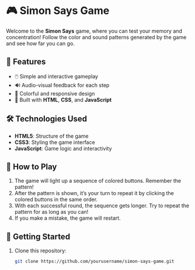 # 🎮 Simon Says Game

Welcome to the **Simon Says** game, where you can test your memory and concentration! Follow the color and sound patterns generated by the game and see how far you can go.

## 🌟 Features

- 🖱️ Simple and interactive gameplay
- 🔊 Audio-visual feedback for each step
- 🎨 Colorful and responsive design
- 🚀 Built with **HTML**, **CSS**, and **JavaScript**

## 🛠️ Technologies Used

- **HTML5**: Structure of the game
- **CSS3**: Styling the game interface
- **JavaScript**: Game logic and interactivity

## 🎯 How to Play

1. The game will light up a sequence of colored buttons. Remember the pattern!
2. After the pattern is shown, it’s your turn to repeat it by clicking the colored buttons in the same order.
3. With each successful round, the sequence gets longer. Try to repeat the pattern for as long as you can!
4. If you make a mistake, the game will restart.

## 🚀 Getting Started

1. Clone this repository:

   ```bash
   git clone https://github.com/yourusername/simon-says-game.git
